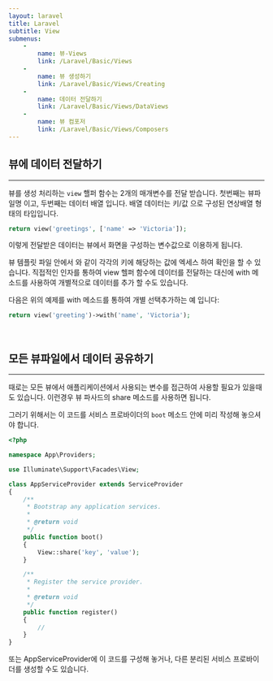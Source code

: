 ```yaml
---
layout: laravel
title: Laravel
subtitle: View
submenus:
    -
        name: 뷰-Views
        link: /Laravel/Basic/Views
    -
        name: 뷰 생성하기
        link: /Laravel/Basic/Views/Creating
    -
        name: 데이터 전달하기
        link: /Laravel/Basic/Views/DataViews
    -
        name: 뷰 컴포저
        link: /Laravel/Basic/Views/Composers
---
```


## 뷰에 데이터 전달하기
---

뷰를 생성 처리하는 `view` 핼퍼 함수는 2개의 매개변수를 전달 받습니다. 첫번째는 뷰파일명 이고, 두번째는 데이터 배열 입니다.
배열 데이터는 키/값 으로 구성된 연상배열 형태의 타입입니다. 
```php
return view('greetings', ['name' => 'Victoria']);
```

이렇게 전달받은 데이터는 뷰에서 화면을 구성하는 변수값으로 이용하게 됩니다. 

뷰 템플릿 파일 안에서 <?php echo $key; ?> 와 같이 각각의 키에 해당하는 값에 엑세스 하여 확인을 할 수 있습니다. 직접적인 인자를 통하여 view 헬퍼 함수에 데이터를 전달하는 대신에 with 메소드를 사용하여 개별적으로 데이터를 추가 할 수도 있습니다.

다음은 위의 예제를 with 메소드를 통하여 개별 선택추가하는 예 입니다:
```php
return view('greeting')->with('name', 'Victoria');
```

<br>

## 모든 뷰파일에서 데이터 공유하기
---

때로는 모든 뷰에서 애플리케이션에서 사용되는 변수를 접근하여 사용할 필요가 있을때도 있습니다. 이런경우 뷰 파사드의 share 메소드를 사용하면 됩니다. 

그러기 위해서는 이 코드를 서비스 프로바이더의 `boot` 메소드 안에 미리 작성해 놓으셔야 합니다. 

```php
<?php

namespace App\Providers;

use Illuminate\Support\Facades\View;

class AppServiceProvider extends ServiceProvider
{
    /**
     * Bootstrap any application services.
     *
     * @return void
     */
    public function boot()
    {
        View::share('key', 'value');
    }

    /**
     * Register the service provider.
     *
     * @return void
     */
    public function register()
    {
        //
    }
}
```

또는 AppServiceProvider에 이 코드를 구성해 놓거나, 다른 분리된 서비스 프로바이더를 생성할 수도 있습니다.
